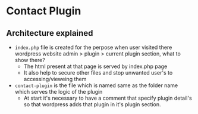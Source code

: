# Contact Plugin

## Architecture explained

- `index.php` file is created for the perpose when user visited there wordpress website admin > plugin > current plugin section, what to show there?
  - The html present at that page is served by index.php page
  - It also help to secure other files and stop unwanted user's to accessing/vieweing them
- `contact-plugin` is the file which is named same as the folder name which serves the logic of the plugin
  - At start it's necessary to have a comment that specify plugin detail's so that wordpress adds that plugin in it's plugin section.
